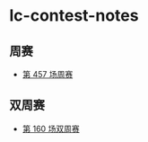 # lc-contest-notes

## 周赛
- [第 457 场周赛](./weekly/第%20457%20场周赛.md)

## 双周赛
- [第 160 场双周赛](./bi-weekly/第%20160%20场双周赛.md)